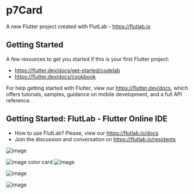 # p7Card

A new Flutter project created with FlutLab - https://flutlab.io

## Getting Started

A few resources to get you started if this is your first Flutter project:

- https://flutter.dev/docs/get-started/codelab
- https://flutter.dev/docs/cookbook

For help getting started with Flutter, view our
https://flutter.dev/docs, which offers tutorials,
samples, guidance on mobile development, and a full API reference.

## Getting Started: FlutLab - Flutter Online IDE

- How to use FlutLab? Please, view our https://flutlab.io/docs
- Join the discussion and conversation on https://flutlab.io/residents

![image](https://github.com/user-attachments/assets/eda431bf-4057-460c-a7e9-442e05af7177)


![image](https://github.com/user-attachments/assets/0a8b4e16-5212-4d91-ac4e-be9225a56570)
color card
![image](https://github.com/user-attachments/assets/ccdc22f0-9263-4aff-9b5f-191a3fee2c72)

![image](https://github.com/user-attachments/assets/68dee685-d4dd-433e-9d69-5aaacce90b33)

![image](https://github.com/user-attachments/assets/08976191-1adb-40c0-9b04-c4fed1d9ff52)
